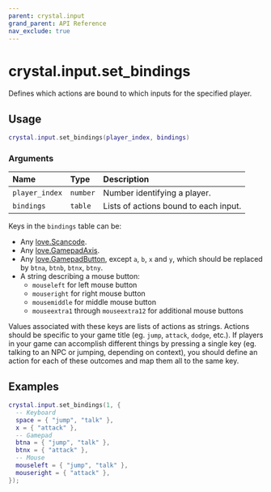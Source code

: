 ```yaml
---
parent: crystal.input
grand_parent: API Reference
nav_exclude: true
---
```


# crystal.input.set_bindings

Defines which actions are bound to which inputs for the specified player.

## Usage

```lua
crystal.input.set_bindings(player_index, bindings)
```

### Arguments

| Name           | Type     | Description                           |
| :------------- | :------- | :------------------------------------ |
| `player_index` | `number` | Number identifying a player.          |
| `bindings`     | `table`  | Lists of actions bound to each input. |

Keys in the `bindings` table can be:

- Any [love.Scancode](https://love2d.org/wiki/Scancode).
- Any [love.GamepadAxis](https://love2d.org/wiki/GamepadAxis).
- Any [love.GamepadButton](https://love2d.org/wiki/GamepadButton), except `a`, `b`, `x` and `y`, which should be replaced by `btna`, `btnb`, `btnx`, `btny`.
- A string describing a mouse button:
  - `mouseleft` for left mouse button
  - `mouseright` for right mouse button
  - `mousemiddle` for middle mouse button
  - `mouseextra1` through `mouseextra12` for additional mouse buttons

Values associated with these keys are lists of actions as strings. Actions should be specific to your game title (eg. `jump`, `attack`, `dodge`, etc.). If players in your game can accomplish different things by pressing a single key (eg. talking to an NPC or jumping, depending on context), you should define an action for each of these outcomes and map them all to the same key.

## Examples

```lua
crystal.input.set_bindings(1, {
  -- Keyboard
  space = { "jump", "talk" },
  x = { "attack" },
  -- Gamepad
  btna = { "jump", "talk" },
  btnx = { "attack" },
  -- Mouse
  mouseleft = { "jump", "talk" },
  mouseright = { "attack" },
});
```
